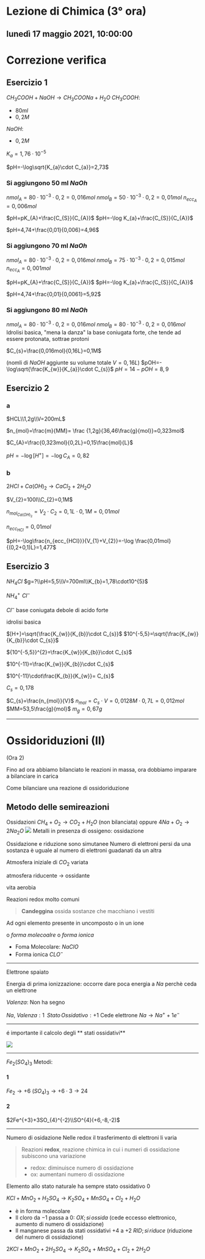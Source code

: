 
# Lezione di Chimica (3° ora)

## lunedì 17 maggio 2021, 10:00:00

# Correzione verifica

## Esercizio 1
$CH_{3}COOH + NaOH \rightarrow CH_{3}COONa + H_{2}O$
$CH_{3}COOH$:
* $80ml$
* $0,2 M$


$NaOH$:
* $0,2M$


$K_{a}=1,76\cdot10^{-5}$

$pH=-\log\sqrt{K_{a}\cdot C_{a}}=2,73$
### Si aggiungono 50 ml $NaOh$

$nmol_{A}=80\cdot10^{-3}\cdot 0,2=0,016mol$
$nmol_{B}=50\cdot 10^{-3}\cdot 0,2=0,01mol$
$n_{ecc_{A}}=0,006mol$

$pH=pK_{A}+\frac{C_{S}}{C_{A}}$
$pH=-\log K_{a}+\frac{C_{S}}{C_{A}}$


$pH=4,74+\frac{0,01}{0,006}=4,96$

### Si aggiungono 70 ml $NaOh$

$nmol_{A}=80\cdot10^{-3}\cdot 0,2=0,016mol$
$nmol_{B}=75\cdot 10^{-3}\cdot 0,2=0,015mol$
$n_{ecc_{A}}=0,001mol$

$pH=pK_{A}+\frac{C_{S}}{C_{A}}$
$pH=-\log K_{a}+\frac{C_{S}}{C_{A}}$

$pH=4,74+\frac{0,01}{0,0061}=5,92$

### Si aggiungono 80 ml $NaOh$

$nmol_{A}=80\cdot10^{-3}\cdot 0,2=0,016mol$
$nmol_{B}=80\cdot 10^{-3}\cdot 0,2=0,016mol$
Idrolisi basica, "mena la danza" la base coniugata forte, che tende ad essere protonata, sottrae protoni

$C_{s}=\frac{0,016mol}{0,16L}=0,1M$

(nomli di $NaOH$ aggiunte su volume totale $V=0,16L$)
$pOH=-\log\sqrt{\frac{K_{w}}{K_{a}}\cdot C_{s}}$
$pH=14-pOH=8,9$

## Esercizio 2
### a
$HCL\\1,2g\\V=200mL$


$n_{mol}=\frac{m}{MM}=  \frac {1,2g}{36,46\frac{g}{mol}}=0,323mol$


$C_{A}=\frac{0,323mol}{0,2L}=0,15\frac{mol}{L}$

$pH=-\log [H^{+}]=-\log C_{A}=0,82$

### b
$2HCl+Ca(OH)_{2}\rightarrow CaCl_{2}+2H_{2}O$

$V_{2}=100l\\C_{2}=0,1M$

$n_{mol_{Ca(OH)_{2}}}=V_{2}\cdot C_{2}=0,1L\cdot0,1M=0,01mol$


$n_{ecc_{HCl}}=0,01mol$

$pH=-\log\frac{n_{ecc_{HCl}}}{V_{1}+V_{2}}=-\log \frac{0,01mol}{(0,2+0,1)L}=1,477$

## Esercizio 3	
$NH_{4}Cl$
$g=?\\pH=5,5\\V=700ml\\K_{b}=1,78\cdot10^{5}$


$NH_{4}^{+}\,\,Cl^{-}$

$Cl^{-}$ base coniugata debole di acido forte

idrolisi basica


$[H+]=\sqrt{\frac{K_{w}}{K_{b}}\cdot C_{s}}$
$10^{-5,5}=\sqrt{\frac{K_{w}}{K_{b}}\cdot C_{s}}$

${10^{-5,5}}^{2}=\frac{K_{w}}{K_{b}}\cdot C_{s}$

$10^{-11}=\frac{K_{w}}{K_{b}}\cdot C_{s}$

$10^{-11}\cdot\frac{K_{b}}{K_{w}}= C_{s}$

$C_{s}=0,178$

$C_{s}=\frac{n_{mol}}{V}$
$n_{mol}=C_{s}\cdot V=0,0128M\cdot 0,7L=0,012mol$
$MM=53,5\frac{g}{mol}$
$m_{g}=0,67g$


---
# Ossidoriduzioni (II)
(Ora 2)

Fino ad ora abbiamo bilanciato le reazioni in massa, ora dobbiamo imparare a bilanciare in carica

Come bilanciare una reazione di ossidoriduzione

## Metodo delle semireazioni

Ossidazioni 
$CH_{4}+O_{2} \rightarrow CO_{2}+H_{2}O$ (non bilanciata)
oppure
$4Na+O_{2}  \rightarrow 2Na_{2}O$ 
![](https://i.imgur.com/fxFMeDU.jpg)
Metalli in presenza di ossigeno: ossidazione


Ossidazione e riduzione sono simutanee
Numero di elettroni persi da una sostanza è uguale al numero di elettroni guadanati da un altra

Atmosfera iniziale di $CO_{2}$ variata

atmosfera riducente $\rightarrow$ ossidante

vita aerobia

Reazioni redox molto comuni

> **Candeggina** ossida sostanze che macchiano i vestiti

Ad ogni elemento presente in uncomposto o in un ione

o *forma molecoalre* o *forma ionica*

* Foma Molecolare:
$NaClO$
* Forma ionica
$CLO^{-}$

---

Elettrone spaiato

Energia di prima ionizzazione: occorre dare poca energia a $Na$ perchè ceda un elettrone


$Valenza$: Non ha segno

$Na$, $Valenza:1\,\,\,Stato\,Ossidativo:+1$
Cede
elettrone
$Na\rightarrow Na^{+}+1e^{-}$

---

é importante il calcolo degli ** stati ossidativi**

![](https://i.imgur.com/Mdu1Gs7.jpg)




---

$Fe_{2}(SO_{4})_{3}$
Metodi:

#### 1
$Fe_{2} \rightarrow+6$
$(SO_{4})_{3}\rightarrow +6 \cdot 3 \rightarrow 24$

#### 2
$2Fe^{+3}+3SO_{4}^{-2}\\SO^{4}(+6,-8,-2)$

---

Numero di osidazione
Nelle redox il trasferimento di elettroni li varia


> Reazioni **redox**, reazione chimica in cui i numeri di ossidazione subiscono una variazione
> * redox: diminuisce numero di ossidazione
> * ox: aumentani numero di ossidazione


Elemento allo stato naturale ha sempre stato ossidativo $0$

$KCl+MnO_{2}+H_{2}SO_{4}\rightarrow K_{2}SO_{4}+MnSO_{4}+Cl_{2}+H_{2}O$

* è in forma molecolare
* Il cloro da $-1$ passa a $0$: $OX;si\,ossida$ (cede eccesso elettronico, aumento di numero di ossidazione)
* Il manganese passa da stati ossidativi $+4$ a $+2$ $RID;si\,riduce$ (riduzione del numero di ossidazione)

$2KCl+MnO_{2}+2H_{2}SO_{4}\rightarrow K_{2}SO_{4}+MnSO_{4}+Cl_{2}+2H_{2}O$
<!--stackedit_data:
eyJoaXN0b3J5IjpbNjQwNjM5MDIwLC0xMzUxMjk1MTY0LDExMD
gxNDgzODAsLTQ4MzAxOTg2NywtMTM0ODUxNTEyOF19
-->